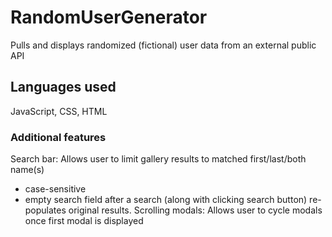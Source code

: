 # RandomUserGenerator
Pulls and displays randomized (fictional) user data from an external public API

## Languages used
JavaScript, CSS, HTML

### Additional features
Search bar: Allows user to limit gallery results to matched first/last/both name(s)
* case-sensitive
* empty search field after a search (along with clicking search button) re-populates 
original results.
Scrolling modals: Allows user to cycle modals once first modal is displayed